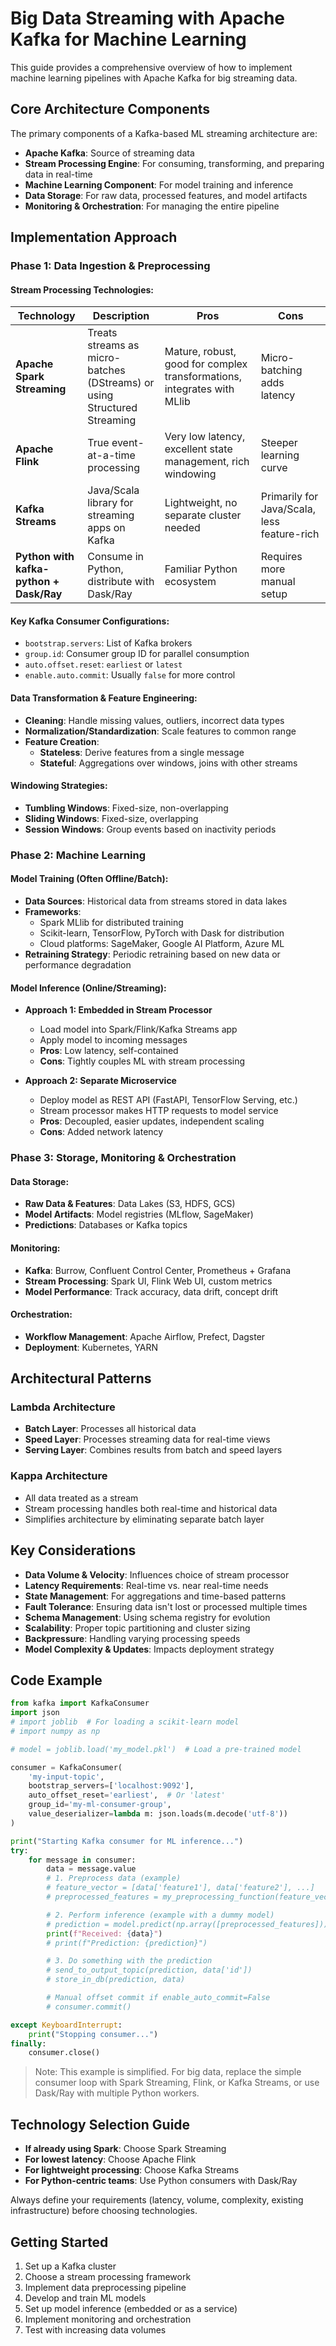 # Big Data Streaming with Apache Kafka for Machine Learning

This guide provides a comprehensive overview of how to implement machine learning pipelines with Apache Kafka for big streaming data.

## Core Architecture Components

The primary components of a Kafka-based ML streaming architecture are:

- **Apache Kafka**: Source of streaming data
- **Stream Processing Engine**: For consuming, transforming, and preparing data in real-time
- **Machine Learning Component**: For model training and inference
- **Data Storage**: For raw data, processed features, and model artifacts
- **Monitoring & Orchestration**: For managing the entire pipeline

## Implementation Approach

### Phase 1: Data Ingestion & Preprocessing

#### Stream Processing Technologies:

| Technology | Description | Pros | Cons |
|------------|-------------|------|------|
| **Apache Spark Streaming** | Treats streams as micro-batches (DStreams) or using Structured Streaming | Mature, robust, good for complex transformations, integrates with MLlib | Micro-batching adds latency |
| **Apache Flink** | True event-at-a-time processing | Very low latency, excellent state management, rich windowing | Steeper learning curve |
| **Kafka Streams** | Java/Scala library for streaming apps on Kafka | Lightweight, no separate cluster needed | Primarily for Java/Scala, less feature-rich |
| **Python with kafka-python + Dask/Ray** | Consume in Python, distribute with Dask/Ray | Familiar Python ecosystem | Requires more manual setup |

#### Key Kafka Consumer Configurations:
- `bootstrap.servers`: List of Kafka brokers
- `group.id`: Consumer group ID for parallel consumption
- `auto.offset.reset`: `earliest` or `latest`
- `enable.auto.commit`: Usually `false` for more control

#### Data Transformation & Feature Engineering:
- **Cleaning**: Handle missing values, outliers, incorrect data types
- **Normalization/Standardization**: Scale features to common range
- **Feature Creation**:
  - **Stateless**: Derive features from a single message
  - **Stateful**: Aggregations over windows, joins with other streams

#### Windowing Strategies:
- **Tumbling Windows**: Fixed-size, non-overlapping
- **Sliding Windows**: Fixed-size, overlapping
- **Session Windows**: Group events based on inactivity periods

### Phase 2: Machine Learning

#### Model Training (Often Offline/Batch):
- **Data Sources**: Historical data from streams stored in data lakes
- **Frameworks**:
  - Spark MLlib for distributed training
  - Scikit-learn, TensorFlow, PyTorch with Dask for distribution
  - Cloud platforms: SageMaker, Google AI Platform, Azure ML
- **Retraining Strategy**: Periodic retraining based on new data or performance degradation

#### Model Inference (Online/Streaming):
- **Approach 1: Embedded in Stream Processor**
  - Load model into Spark/Flink/Kafka Streams app
  - Apply model to incoming messages
  - **Pros**: Low latency, self-contained
  - **Cons**: Tightly couples ML with stream processing
  
- **Approach 2: Separate Microservice**
  - Deploy model as REST API (FastAPI, TensorFlow Serving, etc.)
  - Stream processor makes HTTP requests to model service
  - **Pros**: Decoupled, easier updates, independent scaling
  - **Cons**: Added network latency

### Phase 3: Storage, Monitoring & Orchestration

#### Data Storage:
- **Raw Data & Features**: Data Lakes (S3, HDFS, GCS)
- **Model Artifacts**: Model registries (MLflow, SageMaker)
- **Predictions**: Databases or Kafka topics

#### Monitoring:
- **Kafka**: Burrow, Confluent Control Center, Prometheus + Grafana
- **Stream Processing**: Spark UI, Flink Web UI, custom metrics
- **Model Performance**: Track accuracy, data drift, concept drift

#### Orchestration:
- **Workflow Management**: Apache Airflow, Prefect, Dagster
- **Deployment**: Kubernetes, YARN

## Architectural Patterns

### Lambda Architecture
- **Batch Layer**: Processes all historical data
- **Speed Layer**: Processes streaming data for real-time views
- **Serving Layer**: Combines results from batch and speed layers

### Kappa Architecture
- All data treated as a stream
- Stream processing handles both real-time and historical data
- Simplifies architecture by eliminating separate batch layer

## Key Considerations

- **Data Volume & Velocity**: Influences choice of stream processor
- **Latency Requirements**: Real-time vs. near real-time needs
- **State Management**: For aggregations and time-based patterns
- **Fault Tolerance**: Ensuring data isn't lost or processed multiple times
- **Schema Management**: Using schema registry for evolution
- **Scalability**: Proper topic partitioning and cluster sizing
- **Backpressure**: Handling varying processing speeds
- **Model Complexity & Updates**: Impacts deployment strategy

## Code Example

```python
from kafka import KafkaConsumer
import json
# import joblib  # For loading a scikit-learn model
# import numpy as np

# model = joblib.load('my_model.pkl')  # Load a pre-trained model

consumer = KafkaConsumer(
    'my-input-topic',
    bootstrap_servers=['localhost:9092'],
    auto_offset_reset='earliest',  # Or 'latest'
    group_id='my-ml-consumer-group',
    value_deserializer=lambda m: json.loads(m.decode('utf-8'))
)

print("Starting Kafka consumer for ML inference...")
try:
    for message in consumer:
        data = message.value
        # 1. Preprocess data (example)
        # feature_vector = [data['feature1'], data['feature2'], ...]
        # preprocessed_features = my_preprocessing_function(feature_vector)

        # 2. Perform inference (example with a dummy model)
        # prediction = model.predict(np.array([preprocessed_features]))[0]
        print(f"Received: {data}")
        # print(f"Prediction: {prediction}")

        # 3. Do something with the prediction
        # send_to_output_topic(prediction, data['id'])
        # store_in_db(prediction, data)

        # Manual offset commit if enable_auto_commit=False
        # consumer.commit()

except KeyboardInterrupt:
    print("Stopping consumer...")
finally:
    consumer.close()
```

> Note: This example is simplified. For big data, replace the simple consumer loop with Spark Streaming, Flink, or Kafka Streams, or use Dask/Ray with multiple Python workers.

## Technology Selection Guide

- **If already using Spark**: Choose Spark Streaming
- **For lowest latency**: Choose Apache Flink
- **For lightweight processing**: Choose Kafka Streams
- **For Python-centric teams**: Use Python consumers with Dask/Ray

Always define your requirements (latency, volume, complexity, existing infrastructure) before choosing technologies.

## Getting Started

1. Set up a Kafka cluster
2. Choose a stream processing framework
3. Implement data preprocessing pipeline
4. Develop and train ML models
5. Set up model inference (embedded or as a service)
6. Implement monitoring and orchestration
7. Test with increasing data volumes
